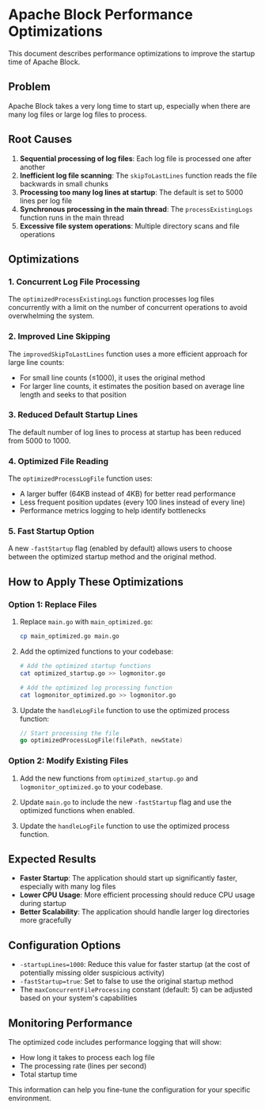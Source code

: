 # Apache Block Performance Optimizations

This document describes performance optimizations to improve the startup time of Apache Block.

## Problem

Apache Block takes a very long time to start up, especially when there are many log files or large log files to process.

## Root Causes

1. **Sequential processing of log files**: Each log file is processed one after another
2. **Inefficient log file scanning**: The `skipToLastLines` function reads the file backwards in small chunks
3. **Processing too many log lines at startup**: The default is set to 5000 lines per log file
4. **Synchronous processing in the main thread**: The `processExistingLogs` function runs in the main thread
5. **Excessive file system operations**: Multiple directory scans and file operations

## Optimizations

### 1. Concurrent Log File Processing

The `optimizedProcessExistingLogs` function processes log files concurrently with a limit on the number of concurrent operations to avoid overwhelming the system.

### 2. Improved Line Skipping

The `improvedSkipToLastLines` function uses a more efficient approach for large line counts:
- For small line counts (≤1000), it uses the original method
- For larger line counts, it estimates the position based on average line length and seeks to that position

### 3. Reduced Default Startup Lines

The default number of log lines to process at startup has been reduced from 5000 to 1000.

### 4. Optimized File Reading

The `optimizedProcessLogFile` function uses:
- A larger buffer (64KB instead of 4KB) for better read performance
- Less frequent position updates (every 100 lines instead of every line)
- Performance metrics logging to help identify bottlenecks

### 5. Fast Startup Option

A new `-fastStartup` flag (enabled by default) allows users to choose between the optimized startup method and the original method.

## How to Apply These Optimizations

### Option 1: Replace Files

1. Replace `main.go` with `main_optimized.go`:
   ```bash
   cp main_optimized.go main.go
   ```

2. Add the optimized functions to your codebase:
   ```bash
   # Add the optimized startup functions
   cat optimized_startup.go >> logmonitor.go
   
   # Add the optimized log processing function
   cat logmonitor_optimized.go >> logmonitor.go
   ```

3. Update the `handleLogFile` function to use the optimized process function:
   ```go
   // Start processing the file
   go optimizedProcessLogFile(filePath, newState)
   ```

### Option 2: Modify Existing Files

1. Add the new functions from `optimized_startup.go` and `logmonitor_optimized.go` to your codebase.

2. Update `main.go` to include the new `-fastStartup` flag and use the optimized functions when enabled.

3. Update the `handleLogFile` function to use the optimized process function.

## Expected Results

- **Faster Startup**: The application should start up significantly faster, especially with many log files
- **Lower CPU Usage**: More efficient processing should reduce CPU usage during startup
- **Better Scalability**: The application should handle larger log directories more gracefully

## Configuration Options

- `-startupLines=1000`: Reduce this value for faster startup (at the cost of potentially missing older suspicious activity)
- `-fastStartup=true`: Set to false to use the original startup method
- The `maxConcurrentFileProcessing` constant (default: 5) can be adjusted based on your system's capabilities

## Monitoring Performance

The optimized code includes performance logging that will show:
- How long it takes to process each log file
- The processing rate (lines per second)
- Total startup time

This information can help you fine-tune the configuration for your specific environment.